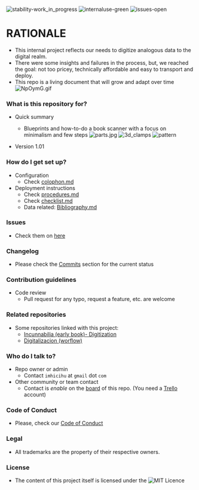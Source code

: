![stability-work_in_progress](https://bitbucket.org/repo/ekyaeEE/images/477405737-stability_work_in_progress.png)
![internaluse-green](https://bitbucket.org/repo/ekyaeEE/images/3847436881-internal_use_stable.png)
![issues-open](https://bitbucket.org/repo/ekyaeEE/images/2944199103-issues_open.png)

# RATIONALE #

* This internal project reflects our needs to digitize analogous data to the digital realm.
* There were some insights and failures in the process, but, we reached the goal: not too pricey, technically affordable and easy to transport and deploy.
* This repo is a living document that will grow and adapt over time
 ![NpOymG.gif](https://imgpile.com/images/NpOymG.gif)

### What is this repository for? ###

* Quick summary
    - Blueprints and how-to-do a book scanner with a focus on minimalism and few steps
     ![parts.jpg](https://bitbucket.org/repo/98bX9jE/images/1817877143-directories.jpeg)
      ![3d_clamps](https://bitbucket.org/repo/98bX9jE/images/2311216624-clamp.jpeg)
      ![pattern](https://bitbucket.org/repo/98bX9jE/images/1933612315-1.jpg)
     
* Version 1.01

### How do I get set up? ###

* Configuration
    - Check [colophon.md](https://bitbucket.org/imhicihu/book-scanner/src/master/Colophon.md)
* Deployment instructions
    - Check [procedures.md](https://bitbucket.org/imhicihu/book-scanner/src/master/procedures.md)
    - Check [checklist.md](https://bitbucket.org/imhicihu/book-scanner/src/master/checklist.md)
    - Data related: [Bibliography.md](https://bitbucket.org/imhicihu/book-scanner/src/master/Bibliography.md)

### Issues ###

* Check them on [here](https://bitbucket.org/imhicihu/book-scanner/issues)

### Changelog ###

* Please check the [Commits](https://bitbucket.org/imhicihu/book-scanner/commits/) section for the current status

### Contribution guidelines ###

* Code review
    - Pull request for any typo, request a feature, etc. are welcome

### Related repositories ###

* Some repositories linked with this project:
     - [Incunnabilia (early book)- Digitization](https://bitbucket.org/imhicihu/incunnabilia-early-book-digitization/src/)
     - [Digitalizacion (worflow)](https://bitbucket.org/imhicihu/digitalizacion-worflow/src/)
     
### Who do I talk to? ###

* Repo owner or admin
    - Contact `imhicihu` at `gmail` dot `com`
* Other community or team contact
    - Contact is _enable_ on the [board](https://bitbucket.org/imhicihu/book-scanner/addon/trello/trello-board) of this repo. (You need a [Trello](https://trello.com/) account)

### Code of Conduct

* Please, check our [Code of Conduct](https://bitbucket.org/imhicihu/book-scanner/src/master/code_of_conduct.md)

### Legal ###

* All trademarks are the property of their respective owners.

### License ###

* The content of this project itself is licensed under the ![MIT Licence](https://bitbucket.org/repo/ekyaeEE/images/2049852260-MIT-license-green.png)
